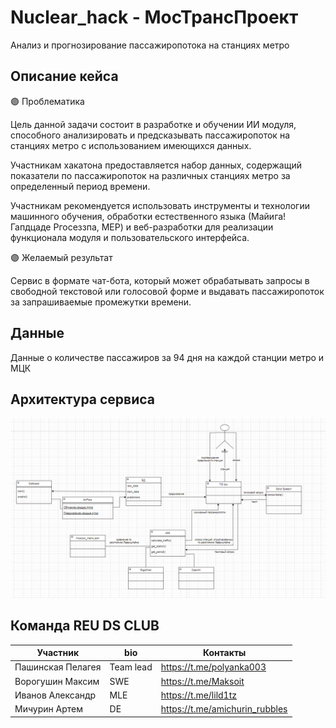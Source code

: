 # Nuclear_hack - МосТрансПроект

Анализ и прогнозирование пассажиропотока на станциях метро

## Описание кейса

🟣 Проблематика

Цель данной задачи состоит в разработке и обучении ИИ модуля, способного анализировать и предсказывать пассажиропоток на станциях метро с использованием имеющихся данных.

Участникам хакатона предоставляется набор данных, содержащий показатели по пассажиропоток на различных станциях метро за определенный период времени.

Участникам рекомендуется использовать инструменты и технологии машинного обучения, обработки естественного языка (Майига! Гапдцаде Ргосеззпа, МЕР) и веб-разработки для реализации функционала модуля и пользовательского интерфейса.


🟣 Желаемый результат

Сервис в формате чат-бота, который может обрабатывать запросы в свободной текстовой или голосовой форме и выдавать пассажиропоток за запрашиваемые промежутки времени. 

## Данные

Данные о количестве пассажиров за 94 дня на каждой станции метро и МЦК

## Архитектура сервиса
![Alt text](Архитектура.png) 

## Команда REU DS CLUB

| Участник                       | bio       | Контакты                        |
|--------------------------------|-----------|---------------------------------|
| Пашинская Пелагея              | Team lead | https://t.me/polyanka003        |
| Ворогушин Максим               | SWE       | https://t.me/Maksoit            |
| Иванов Александр               | MLE       | https://t.me/lild1tz            |
| Мичурин Артем                  | DE        | https://t.me/amichurin_rubbles  |